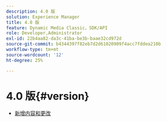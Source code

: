 ```yaml
---
description: 4.0 版
solution: Experience Manager
title: 4.0 版
feature: Dynamic Media Classic，SDK/API
role: Developer,Administrator
exl-id: 22b4aa82-da3c-41ba-be3b-baae32cd972d
source-git-commit: b4344397f82eb7d2d61020909f4acc7fddea210b
workflow-type: tm+mt
source-wordcount: '12'
ht-degree: 25%

---
```


# 4.0 版{#version}

* [新增内容和更改](r-4-0-new.md)
